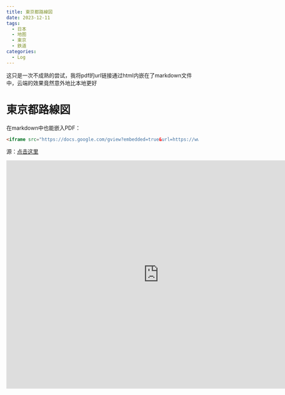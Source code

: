 ```yaml
---
title: 東京都路線図 
date: 2023-12-11
tags: 
  - 日本 
  - 地图 
  - 東京
  - 鉄道
categories: 
  - Log
---
```


这只是一次不成熟的尝试，我将pdf的url链接通过html内嵌在了markdown文件中，云端的效果竟然意外地比本地更好

<!-- more -->
#  東京都路線図

在markdown中也能嵌入PDF：

```html
<iframe src="https://docs.google.com/gview?embedded=true&url=https://www.my9.jp/v2/img_sys/1059/ffls/%E6%9D%B1%E4%BA%AC%E9%83%BD_%E8%B7%AF%E7%B7%9A%E5%9B%B3.pdf" style="width:800px; height:600px;" frameborder="0"></iframe>
```

源：[点击这里](https://www.my9.jp/v2/img_sys/1059/ffls/%E6%9D%B1%E4%BA%AC%E9%83%BD_%E8%B7%AF%E7%B7%9A%E5%9B%B3.pdf)

<iframe src="https://docs.google.com/gview?embedded=true&url=https://www.my9.jp/v2/img_sys/1059/ffls/%E6%9D%B1%E4%BA%AC%E9%83%BD_%E8%B7%AF%E7%B7%9A%E5%9B%B3.pdf" style="width:800px; height:600px;" frameborder="0"></iframe>





